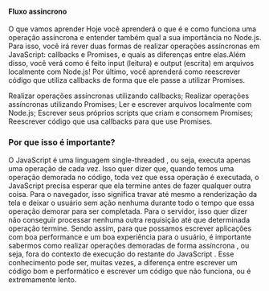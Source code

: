 #### Fluxo assincrono
O que vamos aprender
Hoje você aprenderá o que é e como funciona uma operação assíncrona e entender também qual a sua importância no Node.js. Para isso, você irá rever duas formas de realizar operações assíncronas em JavaScript: callbacks e Promises, e quais as diferenças entre elas.Além disso, você verá como é feito input (leitura) e output (escrita) em arquivos localmente com Node.js!
Por último, você aprenderá como reescrever código que utiliza callbacks de forma que ele passe a utilizar Promises.

Realizar operações assíncronas utilizando callbacks;
Realizar operações assíncronas utilizando Promises;
Ler e escrever arquivos localmente com Node.js;
Escrever seus próprios scripts que criam e consomem Promises;
Reescrever código que usa callbacks para que use Promises.

### Por que isso é importante?
O JavaScript é uma linguagem single-threaded , ou seja, executa apenas uma operação de cada vez. Isso quer dizer que, quando temos uma operação demorada no código, toda vez que essa operação é executada, o JavaScript precisa esperar que ela termine antes de fazer qualquer outra coisa.
Para o navegador, isso significa travar até mesmo a renderização da tela e deixar o usuário sem ação nenhuma durante todo o tempo que essa operação demorar para ser completada. Para o servidor, isso quer dizer não conseguir processar nenhuma outra requisição até que determinada operação termine.
Sendo assim, para que possamos escrever aplicações com boa performance e um boa experiência para o usuário, é importante sabermos como realizar operações demoradas de forma assíncrona , ou seja, fora do contexto de execução do restante do JavaScript . Esse conhecimento pode ser, muitas vezes, a diferença entre escrever um código bom e performático e escrever um código que não funciona, ou é extremamente lento.

###